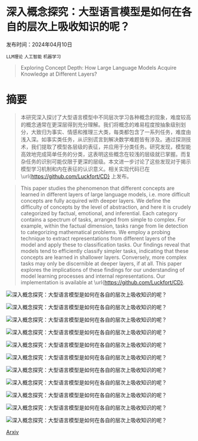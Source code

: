 # 深入概念探究：大型语言模型是如何在各自的层次上吸收知识的呢？

发布时间：2024年04月10日

`LLM理论` `人工智能` `机器学习`

> Exploring Concept Depth: How Large Language Models Acquire Knowledge at Different Layers?

# 摘要

> 本研究深入探讨了大型语言模型中不同层次学习各种概念的现象，难度较高的概念通常在更深层得到充分理解。我们将概念的难易程度按抽象级别划分，大致归为事实、情感和推理三大类，每类都包含了一系列任务，难度由浅入深。如事实类任务，从识别谎言到解决数学难题皆有涉及。通过探测技术，我们提取了模型各层级的表征，并应用于分类任务。研究发现，模型能高效地完成简单任务的分类，这表明这些概念在较浅的层级就已掌握。而复杂任务的识别可能仅限于更深的层级。本文进一步讨论了这些发现对于揭示模型学习机制和内在表征的认识意义。相关实现代码已在 \url{https://github.com/Luckfort/CD} 上发布。

> This paper studies the phenomenon that different concepts are learned in different layers of large language models, i.e. more difficult concepts are fully acquired with deeper layers. We define the difficulty of concepts by the level of abstraction, and here it is crudely categorized by factual, emotional, and inferential. Each category contains a spectrum of tasks, arranged from simple to complex. For example, within the factual dimension, tasks range from lie detection to categorizing mathematical problems. We employ a probing technique to extract representations from different layers of the model and apply these to classification tasks. Our findings reveal that models tend to efficiently classify simpler tasks, indicating that these concepts are learned in shallower layers. Conversely, more complex tasks may only be discernible at deeper layers, if at all. This paper explores the implications of these findings for our understanding of model learning processes and internal representations. Our implementation is available at \url{https://github.com/Luckfort/CD}.

![深入概念探究：大型语言模型是如何在各自的层次上吸收知识的呢？](../../../paper_images/2404.07066/x1.png)

![深入概念探究：大型语言模型是如何在各自的层次上吸收知识的呢？](../../../paper_images/2404.07066/x2.png)

![深入概念探究：大型语言模型是如何在各自的层次上吸收知识的呢？](../../../paper_images/2404.07066/x3.png)

![深入概念探究：大型语言模型是如何在各自的层次上吸收知识的呢？](../../../paper_images/2404.07066/x4.png)

![深入概念探究：大型语言模型是如何在各自的层次上吸收知识的呢？](../../../paper_images/2404.07066/x5.png)

![深入概念探究：大型语言模型是如何在各自的层次上吸收知识的呢？](../../../paper_images/2404.07066/x6.png)

![深入概念探究：大型语言模型是如何在各自的层次上吸收知识的呢？](../../../paper_images/2404.07066/x7.png)

![深入概念探究：大型语言模型是如何在各自的层次上吸收知识的呢？](../../../paper_images/2404.07066/x8.png)

![深入概念探究：大型语言模型是如何在各自的层次上吸收知识的呢？](../../../paper_images/2404.07066/x9.png)

![深入概念探究：大型语言模型是如何在各自的层次上吸收知识的呢？](../../../paper_images/2404.07066/x10.png)

![深入概念探究：大型语言模型是如何在各自的层次上吸收知识的呢？](../../../paper_images/2404.07066/x11.png)

[Arxiv](https://arxiv.org/abs/2404.07066)